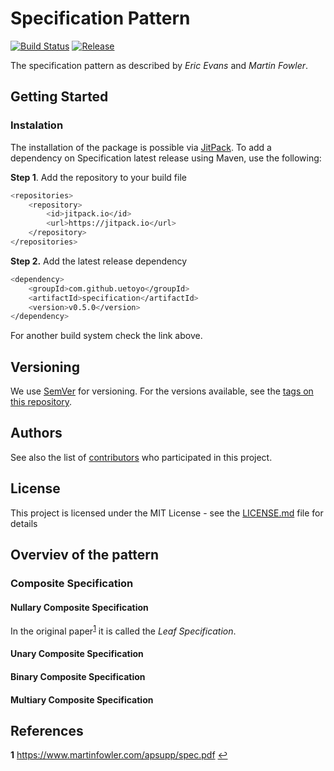# Specification Pattern

[![Build Status](https://travis-ci.org/uetoyo/specification.svg?branch=master)](https://travis-ci.org/uetoyo/specification)
[![Release](https://jitpack.io/v/uetoyo/specification.svg)](https://jitpack.io/#uetoyo/specification)

The specification pattern as described by *Eric Evans* and *Martin Fowler*.

## Getting Started

### Instalation

The installation of the package is possible via [JitPack](https://jitpack.io/#uetoyo/specification). To add a dependency on Specification latest release using Maven, use the following:

**Step 1**. Add the repository to your build file

```bash
<repositories>
    <repository>
        <id>jitpack.io</id>
        <url>https://jitpack.io</url>
    </repository>
</repositories>
```

**Step 2.** Add the latest release dependency

```bash
<dependency>
    <groupId>com.github.uetoyo</groupId>
    <artifactId>specification</artifactId>
    <version>v0.5.0</version>
</dependency>

```

For another build system check the link above.

## Versioning

We use [SemVer](http://semver.org/) for versioning. For the versions available, see the [tags on this repository](https://github.com/uetoyo/specification/tags). 

## Authors

See also the list of [contributors](https://github.com/https://github.com/uetoyo/specification//contributors) who participated in this project.

## License

This project is licensed under the MIT License - see the [LICENSE.md](LICENSE.md) file for details

## Overviev of the pattern

### Composite Specification

#### Nullary Composite Specification

In the original paper<sup id="a1">[1](#f1)</sup> it is called the *Leaf Specification*.

#### Unary Composite Specification

#### Binary Composite Specification

#### Multiary Composite Specification

## References

<b id="f1">1</b> https://www.martinfowler.com/apsupp/spec.pdf [↩](#a1)
